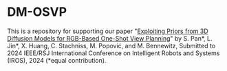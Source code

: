 # DM-OSVP
This is a repository for supporting our paper "[Exploiting Priors from 3D Diffusion Models for RGB-Based One-Shot View Planning](https://arxiv.org/pdf/2403.16803.pdf)" by S. Pan*, L. Jin*, X. Huang, C. Stachniss, M. Popović, and M. Bennewitz, Submitted to 2024 IEEE/RSJ International Conference on Intelligent Robots and Systems (IROS), 2024 (*equal contribution).